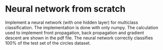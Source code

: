 # Neural network from scratch

Implement a neural network (with one hidden layer) for multiclass classification.
The implementation is done with only numpy. 
The calculation used to implement front propagation, back propagation and gradient descent are shown in the pdf file.
The neural network correctly classifies 100% of the test set of the circles dataset.
